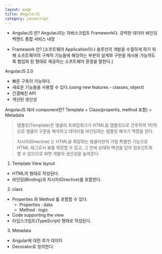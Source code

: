 ```yaml
---
layout: page
title: AngularJS
category: javascript
---
```


- AngularJS 란?
AngularJS는 자바스크립트 Framework다.
강력한 데이터 바인딩
백엔드 통합 서비스 내장

- Framework 란?
[소프트웨어 Application이나 솔루션의 개발을 수월하게 하기 위해 소프트웨어의 구체적 기능들에 해당하는 부분의 설계와 구현을 재사용 가능하도록 협업화 된 형태로 제공하는 소프트웨어 환경을 말한다.]

AngularJS 2.0
* 빠른 구축이 가능하다.
* 새로운 기능들을 사용할 수 있다.(using new features - classes, object)
* 간결해진 API
* 개선된 생산성

AngularJS 에서 component란?
Template + Class(propertis, method 포함) + Metadata
> 템플릿(Template)은 앵귤러 프레임워크가 HTML을 템플릿으로 간주하여 1차적으로 앵귤러 구문을 해석하고
 데이터를 바인딩하는 템플릿 해석기 역할을 한다.

> 지시자(Directive) 는 HTML을 확장하는 앵귤러만의 가장 특별한 기능으로 HTML 태그로서 뷰를 확장할 수 있고,
  그 안에 상태와 액션을 담아 컴포넌트화 할 수 있으므로 화면 개발의 생산성을 높여준다.


1) Template
View layout
* HTML의 형태로 작성된다.
* 바인딩(Binding)과 지시자(Directive)를 포함한다.

2) class
* Properties 와  Method 를 포함할 수 있다.
	- Properties  : data
	- Method  : logic
* Code supporting the view
* 타입스크립트(TypeScript) 형태로 작성된다.

3) Metadata
* Angular에 대한 추가 데이터
* Decorator로 정의한다.
